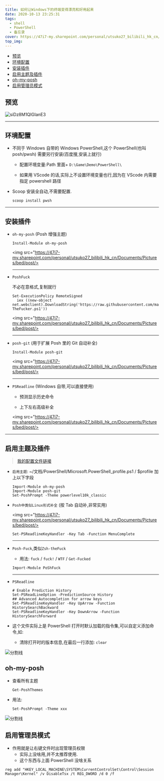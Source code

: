 ```yaml
---
title: 如何让Windows下的终端变得漂亮和好用起来
date: 2020-10-13 23:25:31
tags:
  - shell
  - PowerShell
  - 备忘录
cover: https://47i7-my.sharepoint.com/personal/utsuko27_bilibili_hk_cn/Documents/Pictures/bed/post/p8sZuCArYPLI93d.jpg
top_img:
---
```


<!--
 * @Author: Weidows
 * @LastEditors: Weidows
 * @LastEditTime: 2021-10-29 20:56:02
 * @FilePath: \Blog-private\source\_posts\experience\shell\pwsh.md
-->

- [预览](#预览)
- [环境配置](#环境配置)
- [安装插件](#安装插件)
- [启用主题及插件](#启用主题及插件)
- [oh-my-posh](#oh-my-posh)
- [启用管理员模式](#启用管理员模式)

## 预览

![siDz8M1QlGIanE3](https://47i7-my.sharepoint.com/personal/utsuko27_bilibili_hk_cn/Documents/Pictures/bed/post/L26PcmM3KnW9YfT.jpg)

---

## 环境配置

- 不同于 Windows 自带的 Windows PowerShell,这个 PowerShell(也叫 posh/pwsh) 需要另行安装(百度搜,安装上就行)

  - 配置环境变量:Path 里面+ `D:\Game\Demo\PowerShell\`

  - 如果用 VScode 的话,实际上不设置环境变量也行,因为在 VScode 内需要指定 powershell 路径

- Scoop 安装全自动,不需要配置.

  ```
  scoop install pwsh
  ```

---

## 安装插件

- `oh-my-posh` (Posh 增强主题)

  ```
  Install-Module oh-my-posh
  ```

  <img src="https://47i7-my.sharepoint.com/personal/utsuko27_bilibili_hk_cn/Documents/Pictures/bed/post/>

  ***

- `PoshFuck`

  不必在意格式,复制就行

  ```
  Set-ExecutionPolicy RemoteSigned
    iex ((new-object net.webclient).DownloadString('https://raw.githubusercontent.com/mattparkes/PoShFuck/master/Install-TheFucker.ps1'))
  ```

  <img src="https://47i7-my.sharepoint.com/personal/utsuko27_bilibili_hk_cn/Documents/Pictures/bed/post/>

  ***

- `posh-git` (用于扩展 Posh 里的 Git 自动补全)

  ```
  Install-Module posh-git
  ```

  <img src="https://47i7-my.sharepoint.com/personal/utsuko27_bilibili_hk_cn/Documents/Pictures/bed/post/>

  ***

- `PSReadline` (Windows 自带,可以直接使用)

  - 预测显示历史命令

  - 上下左右高级补全

  <img src="https://47i7-my.sharepoint.com/personal/utsuko27_bilibili_hk_cn/Documents/Pictures/bed/post/>

---

## 启用主题及插件

> [我的配置文件链接](https://github.com/Weidows-projects/Programming-Configuration/blob/master/others/PowerShell/Microsoft.PowerShell_profile.ps1)

- `启用主题`: ~/文档/PowerShell/Microsoft.PowerShell_profile.ps1 / $profile 加上以下字段

  ```
  Import-Module oh-my-posh
  Import-Module posh-git
  Set-PoshPrompt -Theme powerlevel10k_classic
  ```

- `Posh中类似Linux形式补全` (按 Tab 自动补,非常实用)

  <img src="https://47i7-my.sharepoint.com/personal/utsuko27_bilibili_hk_cn/Documents/Pictures/bed/post/>

  ```
  Set-PSReadlineKeyHandler -Key Tab -Function MenuComplete
  ```

  ***

- `Posh-Fuck`,类似`Zsh-theFuck`

  - 用法: `fuck` / `fuck!` / `WTF` / `Get-Fucked`

  ```
  Import-Module PoShFuck
  ```

  ***

- `PSReadline`

  ```
  # Enable Prediction History
  Set-PSReadLineOption -PredictionSource History
  ## Advanced Autocompletion for arrow keys
  Set-PSReadlineKeyHandler -Key UpArrow -Function HistorySearchBackward
  Set-PSReadlineKeyHandler -Key DownArrow -Function HistorySearchForward
  ```

- 这个文件实际上是 PowerShell 打开时默认加载的指令集,可以自定义添加命令,如:

  - 清除打开时的版本信息,在最后一行添加: `clear`

![分割线](https://cdn.jsdelivr.net/gh/Weidows/Images/img/divider.png)

## oh-my-posh

- 查看所有主题

  ```shell
  Get-PoshThemes
  ```

- 用法:

  ```shell
  Set-PoshPrompt -Theme xxx
  ```

![分割线](https://cdn.jsdelivr.net/gh/Weidows/Images/img/divider.png)

## 启用管理员模式

- 作用就是让右键文件时出现管理员权限
  - 实际上没啥用,并不太推荐使用.
  - 这个东西与上面 PowerShell 没啥关系

```
reg add "HKEY_LOCAL_MACHINE\SYSTEM\CurrentControlSet\Control\Session Manager\Kernel" /v DisableTsx /t REG_DWORD /d 0 /f
```
